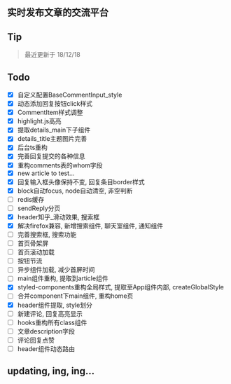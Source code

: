 ## 实时发布文章的交流平台
## Tip
> 最近更新于 18/12/18
## Todo
- [x] 自定义配置BaseCommentInput_style
- [x] 动态添加回复按钮click样式
- [x] CommentItem样式调整
- [x] highlight.js高亮
- [x] 提取details_main下子组件
- [x] details_title主题图片完善
- [x] 后台ts重构
- [x] 完善回复提交的各种信息
- [x] 重构comments表的whom字段
- [x] new article to test...
- [x] 回复输入框头像保持不变, 回复条目border样式
- [x] block自动focus, node自动清空, 非空判断
- [ ] redis缓存
- [ ] sendReply分页
- [x] header知乎_滑动效果, 搜索框
- [x] 解决firefox兼容, 新增搜索组件, 聊天室组件, 通知组件
- [ ] 完善搜索框, 搜索功能
- [ ] 首页骨架屏
- [ ] 首页滚动加载
- [ ] 按钮节流
- [ ] 异步组件加载, 减少首屏时间
- [ ] main组件重构, 提取到article组件
- [x] styled-components重构全局样式, 提取至App组件内部, createGlobalStyle
- [ ] 合并component下main组件, 重构home页
- [x] header组件提取, style划分
- [ ] 新建评论, 回复高亮显示
- [ ] hooks重构所有class组件
- [ ] 文章description字段
- [ ] 评论回复点赞
- [ ] header组件动态路由
## updating, ing, ing...